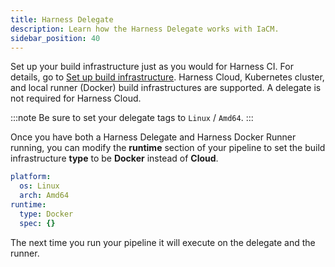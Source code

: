 ```yaml
---
title: Harness Delegate 
description: Learn how the Harness Delegate works with IaCM.
sidebar_position: 40
---
```


Set up your build infrastructure just as you would for Harness CI. For details, go to [Set up build infrastructure](/docs/category/set-up-build-infrastructure). Harness Cloud, Kubernetes cluster, and local runner (Docker) build infrastructures are supported. A delegate is not required for Harness Cloud.

:::note
Be sure to set your delegate tags to `Linux` / `Amd64`.
:::

Once you have both a Harness Delegate and Harness Docker Runner running, you can modify the **runtime** section of your pipeline to set the build infrastructure **type** to be **Docker** instead of **Cloud**.

```yaml
platform:
  os: Linux
  arch: Amd64
runtime:
  type: Docker
  spec: {}
```

The next time you run your pipeline it will execute on the delegate and the runner.

